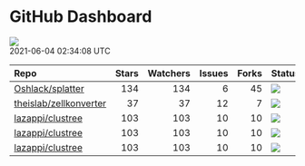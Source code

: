 GitHub Dashboard
================

![](https://github.com/lazappi/gh-dashboard/workflows/Render%20Status/badge.svg)  
2021-06-04 02:34:08 UTC

| Repo                                                                | Stars | Watchers | Issues | Forks | Status                                                                                                                                                  | Commit                                                                                                                                                                |
| :------------------------------------------------------------------ | ----: | -------: | -----: | ----: | :------------------------------------------------------------------------------------------------------------------------------------------------------ | :-------------------------------------------------------------------------------------------------------------------------------------------------------------------- |
| [Oshlack/splatter](https://github.com/Oshlack/splatter)             |   134 |      134 |      6 |    45 | [![](https://github.com/Oshlack/splatter/workflows/R-CMD-check-bioc/badge.svg)](https://github.com/Oshlack/splatter/actions/runs/859753248)             | <a href="https://github.com/Oshlack/splatter/commit/bef776a105d49621545d237cf671f4de990d8b0d" title="Merge branch 'RELEASE_3_13'">bef776</a>                          |
| [theislab/zellkonverter](https://github.com/theislab/zellkonverter) |    37 |       37 |     12 |     7 | [![](https://github.com/theislab/zellkonverter/workflows/R-CMD-check-bioc/badge.svg)](https://github.com/theislab/zellkonverter/actions/runs/859859261) | <a href="https://github.com/theislab/zellkonverter/commit/eef05c9839ab8bbaa53a087e329023c24454762f" title="Merge remote-tracking branch 'upstream/master'">eef05c</a> |
| [lazappi/clustree](https://github.com/lazappi/clustree)             |   103 |      103 |     10 |    10 | [![](https://github.com/lazappi/clustree/workflows/R-CMD-check/badge.svg)](https://github.com/lazappi/clustree/actions/runs/450958999)                  | <a href="https://github.com/lazappi/clustree/commit/df3f57713c44cf2254aa64f889c4b376cd01e7df" title="Update CI (#68)">df3f57</a>                                      |
| [lazappi/clustree](https://github.com/lazappi/clustree)             |   103 |      103 |     10 |    10 | [![](https://github.com/lazappi/clustree/workflows/pkgdown/badge.svg)](https://github.com/lazappi/clustree/actions/runs/450887969)                      | <a href="https://github.com/lazappi/clustree/commit/887e1d05ecf7dcf22b3beea3b513b8ed287cf47e" title="Run test coverage GHA on ci branch">887e1d</a>                   |
| [lazappi/clustree](https://github.com/lazappi/clustree)             |   103 |      103 |     10 |    10 | [![](https://github.com/lazappi/clustree/workflows/test-coverage/badge.svg)](https://github.com/lazappi/clustree/actions/runs/450959002)                | <a href="https://github.com/lazappi/clustree/commit/df3f57713c44cf2254aa64f889c4b376cd01e7df" title="Update CI (#68)">df3f57</a>                                      |
